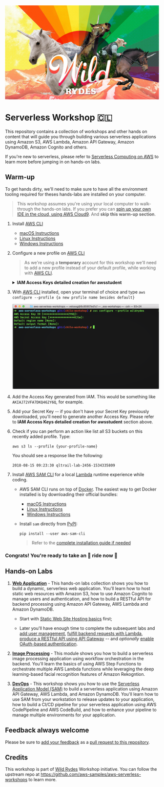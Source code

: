 ![Serverless Workshop](images/logo.png)

# Serverless Workshop 🇨🇱

This repository contains a collection of workshops and other hands on content that will guide you through building various serverless applications using Amazon S3, AWS Lambda, Amazon API Gateway, Amazon DynamoDB, Amazon Cognito and others.

If you're new to serverless, please refer to [Serverless Computing on AWS](https://aws.amazon.com/serverless/) to learn more before jumping in on hands-on labs.

## Warm-up

To get hands dirty, we'll need to make sure to have all the environment tooling required for theses hands-labs are installed on your computer.

> This workshop assumes you're using your local computer to walk-through the hands-on labs. If you prefer you can [spin up your own IDE in the cloud, using AWS Cloud9](DevOps/0_Cloud9). And **skip this warm-up section**.

1. Install [AWS CLI](https://docs.aws.amazon.com/cli/latest/userguide/installing.html)

    - [macOS Instructions](https://docs.aws.amazon.com/cli/latest/userguide/cli-install-macos.html)
    - [Linux Instructions](https://docs.aws.amazon.com/cli/latest/userguide/awscli-install-linux-python.html)
    - [Windows Instructions](https://docs.aws.amazon.com/cli/latest/userguide/awscli-install-windows.html)

2. Configure a new profile on [AWS CLI](https://docs.aws.amazon.com/cli/latest/reference/)

    > As we're using a **temporary** account for this workshop we'll need to add a new profile instead of your default profile, while working with [AWS CLI](https://docs.aws.amazon.com/cli/latest/reference/).

    <details>
    <summary><strong>IAM Access Keys detailed creation for awsstudent</strong></summary>
    <p>

    - Under your [Console Home](https://console.aws.amazon.com/console/home), find IAM:

    ![Find IAM](images/find-iam.png)

    - Get into `Users`:

    ![IAM Users Details](images/users-details.png)

    - Find `awsstudent` user as it's the default user used by [Qwiklabs platform](https://aws.qwiklabs.com) we'll be using during the workshop.

    ![awsstudent IAM credentials](images/awsstudent-credentials.png)

    - Generate a new 'Access Key' to be used by [AWS CLI](https://docs.aws.amazon.com/cli/latest/reference/):

    ![Create Access Key](images/generate-key.png)

    ![Generate new Access Key](images/iam-new-access-key.png)
    
    </p>
    </details>

3. With [AWS CLI](https://docs.aws.amazon.com/cli/latest/reference/) installed, open your terminal of choice and type `aws configure --profile {a new profile name besides default}`

    ![AWS CLI Profile creation](images/cli-configure.png)

4. Add the Access Key generated from IAM. This would be something like `AKIAJ72VFA7DKQ462Y6Q`, for example.

5. Add your Secret Key -- if you don't have your Secret Key previously downloaded, you'll need to generate another Access Key. Please refer to **IAM Access Keys detailed creation for awsstudent** section above.

6. Check if you can perform an action like list all S3 buckets on this recently added profile. Type:

    `aws s3 ls --profile {your-profile-name}`

    You should see a response like the following:

    `2018-08-15 09:23:30 qltrail-lab-2456-1534335809`

7. Install [AWS SAM CLI](https://github.com/awslabs/aws-sam-cli) for a local [Lambda](https://aws.amazon.com/lambda/getting-started/) runtime experience while coding.

    - AWS SAM CLI runs on top of [Docker](https://docker.com). The easiest way to get Docker installed is by downloading their official bundles:

        - [macOS Instructions](https://store.docker.com/editions/community/docker-ce-desktop-mac)
        - [Linux Instructions](https://store.docker.com/search?offering=community&operating_system=linux&type=edition)
        - [Windows Instructions](https://store.docker.com/editions/community/docker-ce-desktop-windows)

    - Install `sam` directly from [PyPI](https://pypi.org):
    
        `pip install --user aws-sam-cli`

        > Refer to the [complete installation guide if needed](https://github.com/awslabs/aws-sam-cli/blob/develop/docs/installation.rst)

### Congrats! You're ready to take an 🦄 ride now 🚀

## Hands-on Labs

1. [**Web Application**](WebApplication) - This hands-on labs collection shows you how to build a dynamic, serverless web application. You'll learn how to host static web resources with Amazon S3, how to use Amazon Cognito to manage users and authentication, and how to build a RESTful API for backend processing using Amazon API Gateway, AWS Lambda and Amazon DynamoDB.

    - Start with [Static Web Site Hosting basics](WebApplication/1_StaticWebHosting) first;

    - Later you'll have enough time to complete the subsequent labs and [add user management](WebApplication/2_UserManagement), [fulfill backend requests with Lambda](WebApplication/3_ServerlessBackend), [produce a RESTful API using API Gateway](WebApplication/4_RESTfulAPIs) -- and _optionally_ [enable OAuth-based authentication](WebApplication/5_OAuth).

2. [**Image Processing**](ImageProcessing) - This module shows you how to build a serverless image processing application using workflow orchestration in the backend. You'll learn the basics of using AWS Step Functions to orchestrate multiple AWS Lambda functions while leveraging the deep learning-based facial recognition features of Amazon Rekogntion.

3. [**DevOps**](DevOps) - This workshop shows you how to use the [Serverless Application Model (SAM)](https://github.com/awslabs/serverless-application-model) to build a serverless application using Amazon API Gateway, AWS Lambda, and Amazon DynamoDB. You'll learn how to use SAM from your workstation to release updates to your application, how to build a CI/CD pipeline for your serverless application using AWS CodePipeline and AWS CodeBuild, and how to enhance your pipeline to manage multiple environments for your application.

## Feedback always welcome

Please be sure to [add your feedback](Workshop-Feedback.md) as a [pull request to this repository](https://github.com/gjmveloso/aws-serverless-workshops/compare/chile-workshop...gjmveloso:chile-workshop).

## Credits

This workshop is part of [Wild Rydes](http://wildrydes.com/) Workshop initiative. You can follow the upstream repo at https://github.com/aws-samples/aws-serverless-workshops to learn more.